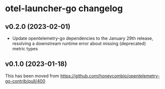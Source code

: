 # otel-launcher-go changelog

## v0.2.0 (2023-02-01)

- Update opentelemetry-go dependencies to the January 29th release, resolving a downstream runtime error about missing (deprecated) metric types

## v0.1.0 (2023-01-18)

This has been moved from <https://github.com/honeycombio/opentelemetry-go-contrib/pull/400>
